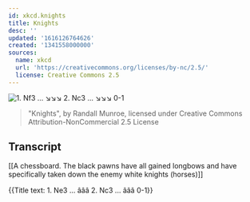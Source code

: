 ```yaml
---
id: xkcd.knights
title: Knights
desc: ''
updated: '1616126764626'
created: '1341558000000'
sources:
  name: xkcd
  url: 'https://creativecommons.org/licenses/by-nc/2.5/'
  license: Creative Commons 2.5
---
```

![1. Nf3 ... ↘↘↘  2. Nc3 ... ↘↘↘  0-1](https://imgs.xkcd.com/comics/knights.png)
> "Knights", by Randall Munroe, licensed under Creative Commons Attribution-NonCommercial 2.5 License

## Transcript
[[A chessboard.  The black pawns have all gained longbows and have specifically taken down the enemy white knights (horses)]]

{{Title text: 1. Ne3 ... âââ  2. Nc3 ... âââ  0-1}}
